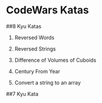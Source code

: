 # CodeWars Katas

##8 Kyu Katas
1) Reversed Words

2) Reversed Strings

3) Difference of Volumes of Cuboids

4) Century From Year

5) Convert a string to an array

##7 Kyu Kata

